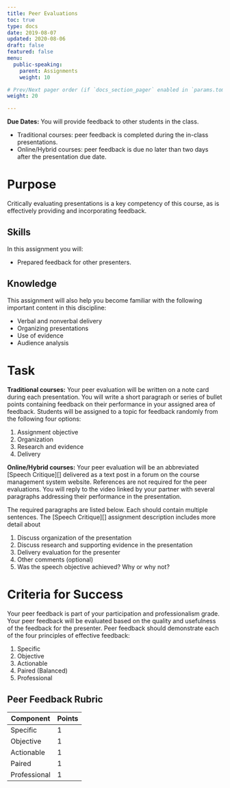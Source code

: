 ```yaml
---
title: Peer Evaluations
toc: true
type: docs
date: 2019-08-07
updated: 2020-08-06
draft: false
featured: false
menu:
  public-speaking:
    parent: Assignments
    weight: 10

# Prev/Next pager order (if `docs_section_pager` enabled in `params.toml`)
weight: 20

---
```


**Due Dates:** You will provide feedback to other students in the class.

 * Traditional courses: peer feedback is completed during the in-class presentations.
 * Online/Hybrid courses: peer feedback is due no later than two days after the presentation due date.

# Purpose

Critically evaluating presentations is a key competency of this course, as is effectively providing and incorporating feedback.

## Skills

In this assignment you will:

* Prepared feedback for other presenters.

## Knowledge

This assignment will also help you become familiar with the following important content in this discipline:

* Verbal and nonverbal delivery
* Organizing presentations
* Use of evidence
* Audience analysis

# Task

**Traditional courses:** Your peer evaluation will be written on a note card during each presentation.
You will write a short paragraph or series of bullet points containing feedback on their performance in your assigned area of feedback.
Students will be assigned to a topic for feedback randomly from the following four options:

1. Assignment objective
2. Organization
3. Research and evidence
4. Delivery

**Online/Hybrid courses:** Your peer evaluation will be an abbreviated [Speech Critique][] delivered as a text post in a forum on the course management system website.
References are not required for the peer evaluations.
You will reply to the video linked by your partner with several paragraphs addressing their performance in the presentation.

The required paragraphs are listed below.
Each should contain multiple sentences.
The [Speech Critique][] assignment description includes more detail about 

1. Discuss organization of the presentation
2. Discuss research and supporting evidence in the presentation
3. Delivery evaluation for the presenter
4. Other comments (optional)
5. Was the speech objective achieved? Why or why not?

# Criteria for Success

Your peer feedback is part of your participation and professionalism grade.
Your peer feedback will be evaluated based on the quality and usefulness of the feedback for the presenter.
Peer feedback should demonstrate each of the four principles of effective feedback:

1. Specific
2. Objective
3. Actionable
4. Paired (Balanced)
5. Professional

## Peer Feedback Rubric

Component    | Points
------------ | ------
Specific     | 1
Objective    | 1
Actionable   | 1
Paired       | 1
Professional | 1

<!--
# Examples
-->

<!--
Here are some example outlines for mediated presentations given in this
class.[^student-permission]

[Example Mediated Outline
1](/course/public-speaking/assignment/mediated-outline-example-1.docx) is
a well-formatted outline.
-->

<!--
# Acknowledgments

[^student-permission] Many thanks to the students who have given me permission to use examples based on their work. Student consent forms are on file.
-->

<!--
# Links

[Speech Critque]: /course/public-speaking/assignment/speech-critique/
-->

<!-- Previous Versions:

   v#   | Date       | Modifications
  ------|------------|:--------------
  v2.01 | 2020-08-06 | Update for Hyflex delivery
  v2.00 | 2020-02-14 | Switched formatting for better transparency.
  v1.01 | 2019-08-08 | Updates for Hugo compatibility
  v1.00 | 2017-04-03 | Description for in-class vs. online feedback 
  v0.00 |          - | Initial version

-->

